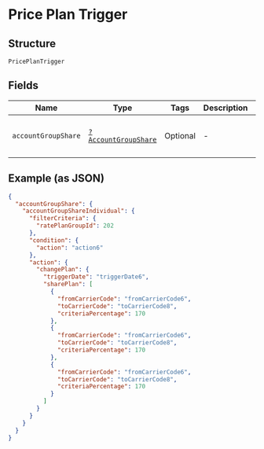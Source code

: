 
# Price Plan Trigger

## Structure

`PricePlanTrigger`

## Fields

| Name | Type | Tags | Description | Getter | Setter |
|  --- | --- | --- | --- | --- | --- |
| `accountGroupShare` | [`?AccountGroupShare`](../../doc/models/account-group-share.md) | Optional | - | getAccountGroupShare(): ?AccountGroupShare | setAccountGroupShare(?AccountGroupShare accountGroupShare): void |

## Example (as JSON)

```json
{
  "accountGroupShare": {
    "accountGroupShareIndividual": {
      "filterCriteria": {
        "ratePlanGroupId": 202
      },
      "condition": {
        "action": "action6"
      },
      "action": {
        "changePlan": {
          "triggerDate": "triggerDate6",
          "sharePlan": [
            {
              "fromCarrierCode": "fromCarrierCode6",
              "toCarrierCode": "toCarrierCode8",
              "criteriaPercentage": 170
            },
            {
              "fromCarrierCode": "fromCarrierCode6",
              "toCarrierCode": "toCarrierCode8",
              "criteriaPercentage": 170
            },
            {
              "fromCarrierCode": "fromCarrierCode6",
              "toCarrierCode": "toCarrierCode8",
              "criteriaPercentage": 170
            }
          ]
        }
      }
    }
  }
}
```

